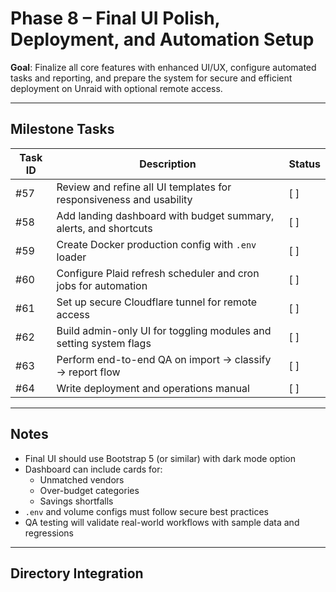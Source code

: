 # Phase 8 – Final UI Polish, Deployment, and Automation Setup

**Goal**: Finalize all core features with enhanced UI/UX, configure automated tasks and reporting, and prepare the system for secure and efficient deployment on Unraid with optional remote access.

---

## Milestone Tasks

| Task ID | Description                                                               | Status   |
|---------|---------------------------------------------------------------------------|----------|
| #57     | Review and refine all UI templates for responsiveness and usability       | [ ]      |
| #58     | Add landing dashboard with budget summary, alerts, and shortcuts          | [ ]      |
| #59     | Create Docker production config with `.env` loader                        | [ ]      |
| #60     | Configure Plaid refresh scheduler and cron jobs for automation            | [ ]      |
| #61     | Set up secure Cloudflare tunnel for remote access                         | [ ]      |
| #62     | Build admin-only UI for toggling modules and setting system flags         | [ ]      |
| #63     | Perform end-to-end QA on import → classify → report flow                  | [ ]      |
| #64     | Write deployment and operations manual                                    | [ ]      |

---

## Notes

- Final UI should use Bootstrap 5 (or similar) with dark mode option
- Dashboard can include cards for:
  - Unmatched vendors
  - Over-budget categories
  - Savings shortfalls
- `.env` and volume configs must follow secure best practices
- QA testing will validate real-world workflows with sample data and regressions

---

## Directory Integration
